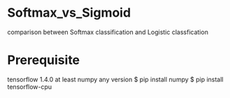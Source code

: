 # Softmax_vs_Sigmoid
comparison between Softmax classification and Logistic classfication

# Prerequisite 
tensorflow 1.4.0 at least
numpy any version
   $ pip install numpy
   $ pip install tensorflow-cpu

